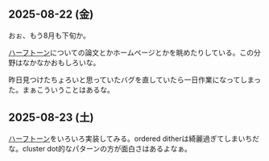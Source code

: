 ## 2025-08-22 (金)

おぉ、もう8月も下旬か。

[ハーフトーン](%E3%83%8F%E3%83%BC%E3%83%95%E3%83%88%E3%83%BC%E3%83%B3)についての論文とかホームページとかを眺めたりしている。この分野はなかなかおもしろいな。

昨日見つけたちょろいと思っていたバグを直していたら一日作業になってしまった。まぁこういうことはあるな。

## 2025-08-23 (土)

[ハーフトーン](%E3%83%8F%E3%83%BC%E3%83%95%E3%83%88%E3%83%BC%E3%83%B3)をいろいろ実装してみる。ordered ditherは綺麗過ぎてしまいちだな。cluster dot的なパターンの方が面白さはあるよなぁ。
